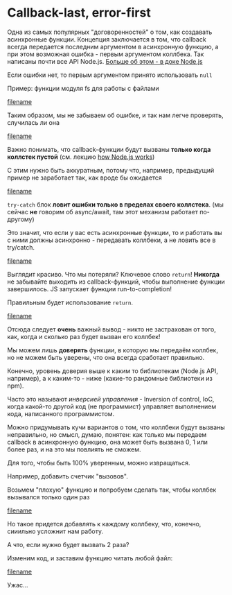 # Callback-last, error-first

Одна из самых популярных "договоренностей" о том, как создавать асинхронные функции.
Концепция заключается в том, что callback всегда передается последним аргументом в асинхронную
функцию, а при этом возможная ошибка - первым аргументом коллбека. Так написаны почти
все API Node.js. [Больше об этом - в доке Node.js](https://nodejs.org/api/errors.html#errors_error_first_callbacks)

Если ошибки нет, то первым аргументом принято использовать `null` 

Пример: функции модуля fs для работы с файлами

[filename](callback_last.js ':include :type=code :fragment=fs-simple')

Таким образом, мы не забываем об ошибке, и так нам легче проверять, случилась ли она

[filename](callback_last.js ':include :type=code :fragment=fs-error-handling')

Важно понимать, что callback-функции будут вызваны **только когда коллстек пустой** (см. лекцию [how Node.js works](../eventloop/eventloop.md))

С этим нужно быть аккуратным, потому что, например, предыдущий пример не заработает так, как вроде бы
ожидается

[filename](callback_last.js ':include :type=code :fragment=async-try-catch-bad')

`try-catch` блок **ловит ошибки только в пределах своего коллстека**. (мы сейчас **не** говорим об async/await, там этот механизм работает по-другому)

Это значит, что если у вас есть асинхронные функции, то и работать вы с ними должны
асинхронно - передавать коллбеки, а не ловить все в try/catch.

[filename](callback_last.js ':include :type=code :fragment=async-error-handling-almost-good')

Выглядит красиво. Что мы потеряли? Ключевое слово `return`! **Никогда** не забывайте
выходить из callback-функций, чтобы выполнение функции завершилось. JS запускает функции
run-to-completion! 

Правильным будет использование `return`.

[filename](callback_last.js ':include :type=code :fragment=async-error-handling-good')

Отсюда следует **очень** важный вывод - никто не застрахован от того,
как, когда и сколько раз будет вызван его коллбек!

Мы можем лишь **доверять** функции, в которую мы передаём коллбек, но
не можем быть уверены, что она всегда сработает правильно.

Конечно, уровень доверия выше к каким то библиотекам (Node.js API, например),
а к каким-то - ниже (какие-то рандомные библиотеки из npm).

Часто это называют *инверсией управления* - Inversion of control, IoC, когда
какой-то другой код (не программист) управляет выполнением кода, написанного 
программистом.

Можно придумывать кучи вариантов о том, что коллбеки будут вызваны неправильно,
но смысл, думаю, понятен: как только мы передаем callback в асинхронную функцию,
она может быть вызвана 0, 1 или более раз, и на это мы повлиять не сможем.

Для того, чтобы быть 100% уверенным, можно извращаться.

Например, добавить счетчик "вызовов".

Возьмем "плохую" функцию и попробуем сделать так, чтобы коллбек вызывался только один раз

[filename](callback_last.js ':include :type=code :fragment=counter')

Но такое придется добавлять к каждому коллбеку, что, конечно,
сииильно усложнит нам работу.

А что, если нужно будет вызвать 2 раза?

Изменим код, и заставим функцию читать любой файл:

[filename](callback_last.js ':include :type=code :fragment=counter-twice')

Ужас...
